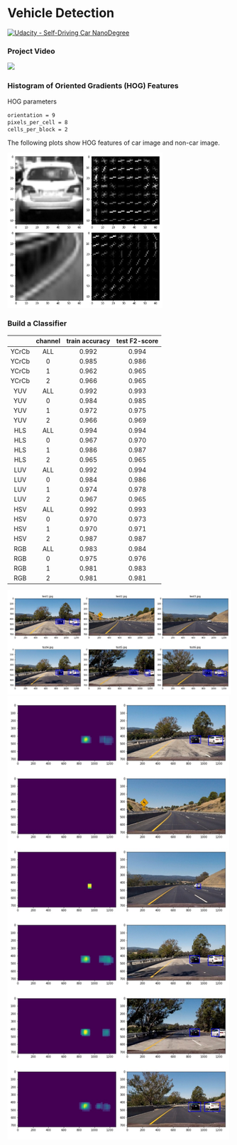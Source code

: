 # Vehicle Detection
[![Udacity - Self-Driving Car NanoDegree](https://s3.amazonaws.com/udacity-sdc/github/shield-carnd.svg)](http://www.udacity.com/drive)

### Project Video
<img src="./project_video_output.gif" width="600"/>

### Histogram of Oriented Gradients (HOG) Features
HOG parameters
```
orientation = 9
pixels_per_cell = 8
cells_per_block = 2
```
The following plots show HOG features of car image and non-car image.

<img src="./output_images/car_nocar_hogfeatuer.jpg" width="350"/>

### Build a Classifier
|                  |      channel       |    train accuracy  | test F2-score      |
|:----------------:|:------------------:|:------------------:|:------------------:|
| YCrCb |  ALL | 0.992 | 0.994 |
| YCrCb |  0   | 0.985 | 0.986 |
| YCrCb |  1   | 0.962 | 0.965 |
| YCrCb |  2   | 0.966 | 0.965 |
| YUV   |  ALL | 0.992 | 0.993 |
| YUV   |  0   | 0.984 | 0.985 |
| YUV   |  1   | 0.972 | 0.975 |
| YUV   |  2   | 0.966 | 0.969 |
| HLS   | ALL  | 0.994 | 0.994 |
| HLS   |  0   | 0.967 | 0.970 |
| HLS   |  1   | 0.986 | 0.987 |
| HLS   |  2   | 0.965 | 0.965 |
| LUV   |  ALL | 0.992 | 0.994 |
| LUV   |  0   | 0.984 | 0.986 |
| LUV   |  1   | 0.974 | 0.978 |
| LUV   |  2   | 0.967 | 0.965 |
| HSV   |  ALL | 0.992 | 0.993 |
| HSV   |  0   | 0.970 | 0.973 |
| HSV   |  1   | 0.970 | 0.971 |
| HSV   |  2   | 0.987 | 0.987 |
| RGB   | ALL  | 0.983 | 0.984 |
| RGB   |  0   | 0.975 | 0.976 |
| RGB   |  1   | 0.981 | 0.983 |
| RGB   |  2   | 0.981 | 0.981 |

<img src="./output_images/test_find_cars.jpg" width="700"/>

<img src="./output_images/find_cars_heatmap.jpg" width="500"/>
